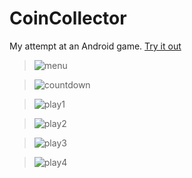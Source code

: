 CoinCollector
=============

My attempt at an Android game. [Try it out](https://play.google.com/store/apps/details?id=com.cschlisner.cc)

> ![menu](https://dl.dropboxusercontent.com/u/72972926/ScreenShots/device-2013-12-13-220017.png)

> ![countdown](https://dl.dropboxusercontent.com/u/72972926/ScreenShots/device-2013-12-13-220050.png)

> ![play1](https://dl.dropboxusercontent.com/u/72972926/ScreenShots/device-2013-12-13-220154.png)

> ![play2](https://dl.dropboxusercontent.com/u/72972926/ScreenShots/device-2013-12-13-220253.png)

> ![play3](https://dl.dropboxusercontent.com/u/72972926/ScreenShots/device-2013-12-13-220340.png)

> ![play4](https://dl.dropboxusercontent.com/u/72972926/ScreenShots/device-2013-12-13-220447.png)
